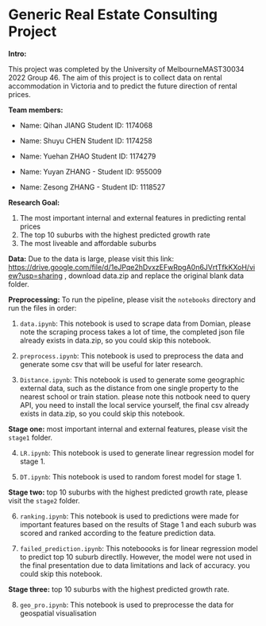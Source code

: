 # Generic Real Estate Consulting Project

**Intro:**

This project was completed by the University of MelbourneMAST30034 2022 Group 46.
The aim of this project is to collect data on rental accommodation in Victoria and to predict the future direction of rental prices.

**Team members:**

- Name: Qihan JIANG Student ID: 1174068

- Name: Shuyu CHEN Student ID: 1174258

- Name: Yuehan ZHAO Student ID: 1174279

- Name: Yuyan ZHANG - Student ID: 955009

- Name: Zesong ZHANG - Student ID: 1118527



**Research Goal:** 
1. The most important internal and external features in predicting rental prices
2. The top 10 suburbs with the highest predicted growth rate
3. The most liveable and affordable suburbs 


**Data:** Due to the data is large, please visit this link: https://drive.google.com/file/d/1eJPqe2hDvxzEFwRpgA0n6JVrtTfkKXoH/view?usp=sharing , download data.zip and replace the original blank data folder.




**Preprocessing:** To run the pipeline, please visit the `notebooks` directory and run the files in order:

1. `data.ipynb`: This notebook is used to scrape data from Domian, please note the scraping process takes a lot of time, the completed json file already exists in data.zip, so you could skip this notebook. 

2. `preprocess.ipynb`: This notebook is used to preprocess the data and generate some csv that will be useful for later research.

3. `Distance.ipynb`: This notebook is used to generate some geographic external data, such as the distance from one single property to the nearest school or train station. please note this notbook need to query API, you need to install the local service yourself, the final csv already exists in data.zip, so you could skip this notebook. 

**Stage one:** most important internal and external features, please visit the `stage1` folder.

4. `LR.ipynb`: This notebook is used to generate linear regression model for stage 1.

5. `DT.ipynb`: This notebook is used to random forest model for stage 1.

**Stage two:** top 10 suburbs with the highest predicted growth rate, please visit the `stage2` folder.

6. `ranking.ipynb`: This notebook is used to predictions were made for important features based on the results of Stage 1 and each suburb was scored and ranked according to the feature prediction data.

7. `failed_prediction.ipynb`: This noteboooks is for linear regression model to predict top 10 suburb directlly. However, the model were not used in the final presentation due to data limitations and lack of accuracy. you could skip this notebook. 


**Stage three:** top 10 suburbs with the highest predicted growth rate.

8. `geo_pro.ipynb`: This notebook is used to preprocesse the data for geospatial visualisation




